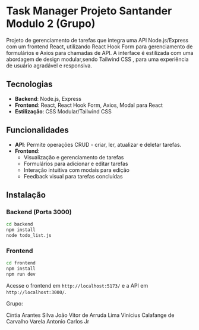 

# Task Manager   Projeto Santander Modulo 2  (Grupo)

Projeto de gerenciamento de tarefas que integra uma API Node.js/Express com um frontend React, utilizando React Hook Form para gerenciamento de formulários e Axios para chamadas de API. A interface é estilizada com uma abordagem de design modular,sendo Tailwind CSS , para uma experiência de usuário agradável e responsiva.

## Tecnologias

- **Backend**: Node.js, Express
- **Frontend**: React, React Hook Form, Axios, Modal para React
- **Estilização**: CSS Modular/Tailwind CSS

## Funcionalidades

- **API**: Permite operações CRUD - criar, ler, atualizar e deletar tarefas.
- **Frontend**: 
  - Visualização e gerenciamento de tarefas
  - Formulários para adicionar e editar tarefas
  - Interação intuitiva com modais para edição
  - Feedback visual para tarefas concluídas

## Instalação

### Backend (Porta 3000)

```bash
cd backend
npm install
node todo_list.js
```

### Frontend 

```bash
cd frontend
npm install
npm run dev
```

Acesse o frontend em `http://localhost:5173/` e a API em `http://localhost:3000/`.

Grupo:

Cíntia Arantes Silva
João Vitor de Arruda Lima
Vinícius Calafange de Carvalho Varela
Antonio Carlos Jr


